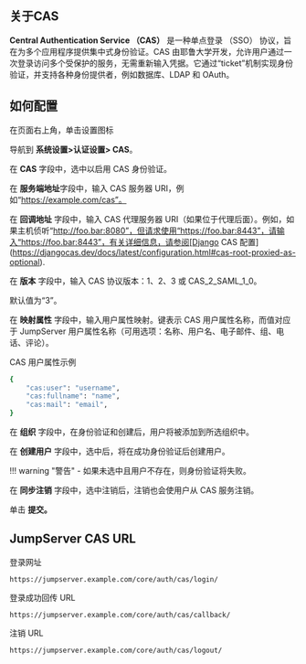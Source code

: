 ## 关于CAS

**Central Authentication Service （CAS）** 是一种单点登录 （SSO） 协议，旨在为多个应用程序提供集中式身份验证。CAS 由耶鲁大学开发，允许用户通过一次登录访问多个受保护的服务，无需重新输入凭据。它通过“ticket”机制实现身份验证，并支持各种身份提供者，例如数据库、LDAP 和 OAuth。

## 如何配置

在页面右上角，单击设置图标


导航到 **系统设置>认证设置> CAS**。

在 **CAS** 字段中，选中以启用 CAS 身份验证。

在 **服务端地址**字段中，输入 CAS 服务器 URI，例如“https://example.com/cas”。

在 **回调地址** 字段中，输入 CAS 代理服务器 URI（如果位于代理后面）。例如，如果主机侦听“http://foo.bar:8080”，但请求使用“https://foo.bar:8443”，请输入“https://foo.bar:8443”，有关详细信息，请参阅[Django CAS 配置](https://djangocas.dev/docs/latest/configuration.html#cas-root-proxied-as-optional).

在 **版本** 字段中，输入 CAS 协议版本：1、2、3 或 CAS_2_SAML_1_0。

默认值为“3”。

在 **映射属性** 字段中，输入用户属性映射。键表示 CAS 用户属性名称，而值对应于 JumpServer 用户属性名称（可用选项：名称、用户名、电子邮件、组、电话、评论）。

CAS 用户属性示例

``` bash
{  
	"cas:user": "username",  
	"cas:fullname": "name",  
	"cas:mail": "email",
}
```



在 **组织** 字段中，在身份验证和创建后，用户将被添加到所选组织中。

在 **创建用户** 字段中，选中后，将在成功身份验证后创建用户。

!!! warning "警告"
    - 如果未选中且用户不存在，则身份验证将失败。


在 **同步注销** 字段中，选中注销后，注销也会使用户从 CAS 服务注销。

单击 **提交。**



## JumpServer CAS URL

登录网址

```
https://jumpserver.example.com/core/auth/cas/login/
```



登录成功回传 URL

```
https://jumpserver.example.com/core/auth/cas/callback/
```



注销 URL

```
https://jumpserver.example.com/core/auth/cas/logout/
```

